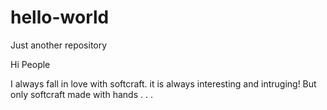 # hello-world
Just another repository

Hi People

I always fall in love with softcraft. it is always interesting and intruging!
But only softcraft made with hands . . .
